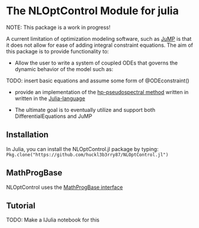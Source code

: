 # The NLOptControl Module for julia


NOTE: This package is a work in progress!

A current limitation of optimization modeling software, such as [JuMP](https://github.com/JuliaOpt/JuMP.jl) is that it does not allow for ease of adding integral constraint equations. The aim of this package is to provide functionality to:
  * Allow the user to write a system of coupled ODEs that governs the dynamic behavior of the model such as:

  TODO: insert basic equations and assume some form of @ODEconstraint()

  * provide an implementation of the [hp-pseudospectral method](http://vdol.mae.ufl.edu/JournalPublications/TOMS-GPOPS-II-August-2013.pdf) written in written in the [Julia-language](http://julialang.org/)

  * The ultimate goal is to eventually utilize and support both DifferentialEquations and JuMP

## Installation

In Julia, you can install the NLOptControl.jl package by typing: `Pkg.clone("https://github.com/huckl3b3rry87/NLOptControl.jl")`

## MathProgBase

NLOptControl uses the [MathProgBase interface](http://mathprogbasejl.readthedocs.org/en/latest/nlp.html)


## Tutorial

TODO: Make a IJulia notebook for this
